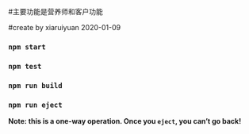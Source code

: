 
#主要功能是营养师和客户功能

#create by xiaruiyuan 2020-01-09

### `npm start`

### `npm test`

### `npm run build`

### `npm run eject`

**Note: this is a one-way operation. Once you `eject`, you can’t go back!**

